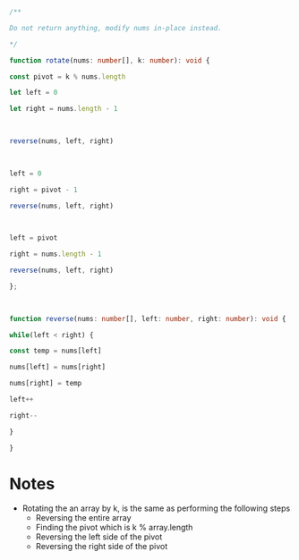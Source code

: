 ```ts
/**

Do not return anything, modify nums in-place instead.

*/

function rotate(nums: number[], k: number): void {

const pivot = k % nums.length

let left = 0

let right = nums.length - 1

  

reverse(nums, left, right)

  

left = 0

right = pivot - 1

reverse(nums, left, right)

  

left = pivot

right = nums.length - 1

reverse(nums, left, right)

};

  

function reverse(nums: number[], left: number, right: number): void {

while(left < right) {

const temp = nums[left]

nums[left] = nums[right]

nums[right] = temp

left++

right--

}

}
```
# Notes
- Rotating the an array by k, is the same as performing the following steps
	- Reversing the entire array
	- Finding the pivot which is k % array.length
	- Reversing the left side of the pivot
	- Reversing the right side of the pivot
